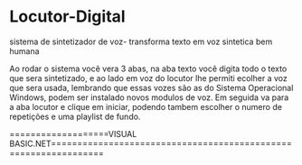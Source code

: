 # Locutor-Digital
sistema de sintetizador de voz- transforma texto em voz sintetica bem humana

Ao rodar o sistema você vera 3 abas, na aba texto você digita todo o texto que sera sintetizado, e ao lado em voz do locutor lhe permiti ecolher a voz que sera usada, lembrando que essas vozes são as do Sistema Operacional Windows, podem ser instalado novos modulos de voz.
Em seguida va para a aba locutor e clique em iniciar, podendo tambem escolher o numero de repetições e uma playlist de fundo.



===================VISUAL BASIC.NET================================================================
